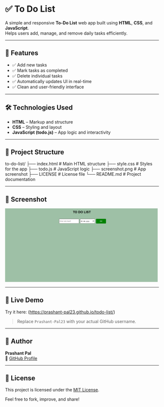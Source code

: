 # ✅ To Do List 

A simple and responsive **To-Do List** web app built using **HTML**, **CSS**, and **JavaScript**.  
Helps users add, manage, and remove daily tasks efficiently.

---

## 📌 Features

- ✅ Add new tasks
- ✅ Mark tasks as completed
- ✅ Delete individual tasks
- ✅ Automatically updates UI in real-time
- ✅ Clean and user-friendly interface

---

## 🛠️ Technologies Used

- **HTML** – Markup and structure  
- **CSS** – Styling and layout  
- **JavaScript (todo.js)** – App logic and interactivity

---

## 📂 Project Structure

to-do-list/
├── index.html # Main HTML structure
├── style.css # Styles for the app
├── todo.js # JavaScript logic
├── screenshot.png # App screenshot
├── LICENSE # License file
└── README.md # Project documentation

---

## 📸 Screenshot

<img src="screenshot.png" alt="TO-DO-LIST Screenshot" width="500"/>

---

## 🚀 Live Demo

Try it here: (https://prashant-pal23.github.io/todo-list/)

> Replace `Prashant-Pal23` with your actual GitHub username.

---

## 🙋 Author

**Prashant Pal**  
🔗 [GitHub Profile](https://github.com/Prashant-Pal23)

---

## 📜 License

This project is licensed under the [MIT License](LICENSE).

Feel free to fork, improve, and share!

